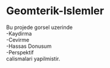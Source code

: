 # Geomterik-Islemler

Bu projede gorsel uzerinde  
-Kaydirma  
-Cevirme  
-Hassas Donusum  
-Perspektif  
calismalari yapilmistir.
